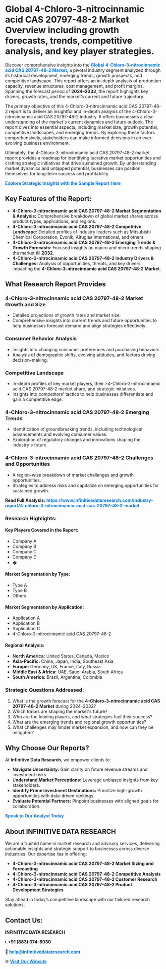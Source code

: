 <h1>Global 4-Chloro-3-nitrocinnamic acid CAS 20797-48-2 Market Overview including growth forecasts, trends, competitive analysis, and key player strategies.</h1>
<p>
Discover comprehensive insights into the 
<a href="https://www.infinitivedataresearch.com/industry-report/4-chloro-3-nitrocinnamic-acid-cas-20797-48-2-market" rel="dofollow" style="color: #007BFF; text-decoration: none;"><strong>Global 4-Chloro-3-nitrocinnamic acid CAS 20797-48-2 Market</strong></a>, a pivotal industry segment analyzed through its historical development, emerging trends, growth prospects, and competitive landscape. This report offers an in-depth analysis of production capacity, revenue structures, cost management, and profit margins. Spanning the forecast period of <strong>2024–2033</strong>, the report highlights key drivers, growth rates, and the market’s current and future trajectory.
</p>
<p>
The primary objective of this 4-Chloro-3-nitrocinnamic acid CAS 20797-48-2 report is to deliver an insightful and in-depth analysis of the 4-Chloro-3-nitrocinnamic acid CAS 20797-48-2 industry. It offers businesses a clear understanding of the market's current dynamics and future outlook. The report dives into essential aspects, including market size, growth potential, competitive landscapes, and emerging trends. By exploring these factors comprehensively, stakeholders can make informed decisions in an ever-evolving business environment.
</p>
<p>
Ultimately, the 4-Chloro-3-nitrocinnamic acid CAS 20797-48-2 market report provides a roadmap for identifying lucrative market opportunities and crafting strategic initiatives that drive sustained growth. By understanding market dynamics and untapped potential, businesses can position themselves for long-term success and profitability.
</p>
<p>
<a href="https://www.infinitivedataresearch.com/request-sample/reportId=107539" style="color: #007BFF; text-decoration: none;"><strong>Explore Strategic Insights with the Sample Report Here</strong></a>
</p>

<h2>Key Features of the Report:</h2>
<ul>
<li><strong>4-Chloro-3-nitrocinnamic acid CAS 20797-48-2 Market Segmentation & Analysis:</strong> Comprehensive breakdown of global market shares across product types, applications, and regions.</li>
<li><strong>4-Chloro-3-nitrocinnamic acid CAS 20797-48-2 Competitive Landscape:</strong> Detailed profiles of industry leaders such as Mitsubishi Chemical Corporation, Evonik, Altuglas International, and others.</li>
<li><strong>4-Chloro-3-nitrocinnamic acid CAS 20797-48-2 Emerging Trends & Growth Forecasts:</strong> Focused insights on macro and micro trends shaping the market till <strong>2032</strong>.</li>
<li><strong>4-Chloro-3-nitrocinnamic acid CAS 20797-48-2 Industry Drivers & Challenges:</strong> Analysis of opportunities, threats, and key drivers impacting the <strong>4-Chloro-3-nitrocinnamic acid CAS 20797-48-2 Market</strong>.</li>
</ul>

<h2>What Research Report Provides</h2>
<h3>4-Chloro-3-nitrocinnamic acid CAS 20797-48-2 Market Growth and Size</h3>
<ul>
<li>Detailed projections of growth rates and market size.</li>
<li>Comprehensive insights into current trends and future opportunities to help businesses forecast demand and align strategies effectively.</li>
</ul>

<h3>Consumer Behavior Analysis</h3>
<ul>
<li>Insights into changing consumer preferences and purchasing behaviors.</li>
<li>Analysis of demographic shifts, evolving attitudes, and factors driving decision-making.</li>
</ul>

<h3>Competitive Landscape</h3>
<ul>
<li>In-depth profiles of key market players, their >4-Chloro-3-nitrocinnamic acid CAS 20797-48-2 market share, and strategic initiatives.</li>
<li>Insights into competitors' tactics to help businesses differentiate and gain a competitive edge.</li>
</ul>

<h3>4-Chloro-3-nitrocinnamic acid CAS 20797-48-2 Emerging Trends</h3>
<ul>
<li>Identification of groundbreaking trends, including technological advancements and evolving consumer values.</li>
<li>Exploration of regulatory changes and innovations shaping the industry's future.</li>
</ul>

<h3>4-Chloro-3-nitrocinnamic acid CAS 20797-48-2 Challenges and Opportunities</h3>
<ul>
<li>A region-wise breakdown of market challenges and growth opportunities.</li>
<li>Strategies to address risks and capitalize on emerging opportunities for sustained growth.</li>
</ul>
<p><strong>Read Full Analysis:</strong> <a href="https://www.infinitivedataresearch.com/industry-report/4-chloro-3-nitrocinnamic-acid-cas-20797-48-2-market" rel="dofollow" style="color: #007BFF; text-decoration: none;"><strong>https://www.infinitivedataresearch.com/industry-report/4-chloro-3-nitrocinnamic-acid-cas-20797-48-2-market</strong></a></p>
<h3>Research Highlights:</h3>
<h4>Key Players Covered in the Report:</h4>
<ul><li>Company A</li><li>Company B</li><li>Company C</li><li>Company D</li><li>�</li></ul>
<h4>Market Segmentation by Type:</h4>
<ul><li>Type A</li><li>Type B</li><li>Others</li></ul>
<h4>Market Segmentation by Application:</h4>
<ul><li>Application A</li><li>Application B</li><li>Application C</li><li>4-Chloro-3-nitrocinnamic acid CAS 20797-48-2</li></ul>

<h4>Regional Analysis:</h4>
<ul>
<li><strong>North America:</strong> United States, Canada, Mexico</li>
<li><strong>Asia-Pacific:</strong> China, Japan, India, Southeast Asia</li>
<li><strong>Europe:</strong> Germany, UK, France, Italy, Russia</li>
<li><strong>Middle East & Africa:</strong> UAE, Saudi Arabia, South Africa</li>
<li><strong>South America:</strong> Brazil, Argentina, Colombia</li>
</ul>

<h3>Strategic Questions Addressed:</h3>
<ol>
<li>What is the growth forecast for the <strong>4-Chloro-3-nitrocinnamic acid CAS 20797-48-2 Market</strong> during 2024–2032?</li>
<li>Which forces are shaping the market's future?</li>
<li>Who are the leading players, and what strategies fuel their success?</li>
<li>What are the emerging trends and regional growth opportunities?</li>
<li>What challenges may hinder market expansion, and how can they be mitigated?</li>
</ol>

<h2>Why Choose Our Reports?</h2>
<p>At <strong>Infinitive Data Research</strong>, we empower clients to:</p>
<ul>
<li><strong>Navigate Uncertainty:</strong> Gain clarity on future revenue streams and investment risks.</li>
<li><strong>Understand Market Perceptions:</strong> Leverage unbiased insights from key stakeholders.</li>
<li><strong>Identify Prime Investment Destinations:</strong> Prioritize high-growth opportunities with data-driven rankings.</li>
<li><strong>Evaluate Potential Partners:</strong> Pinpoint businesses with aligned goals for collaboration.</li>
</ul>
<p><a href="https://www.infinitivedataresearch.com/industry-report/4-chloro-3-nitrocinnamic-acid-cas-20797-48-2-market" rel="dofollow" style="color: #007BFF; text-decoration: none;"><strong>Speak to Our Analyst Today</strong></a></p>

<h2>About INFINITIVE DATA RESEARCH</h2>
<p>We are a trusted name in market research and advisory services, delivering actionable insights and strategic support to businesses across diverse industries. Our expertise lies in offering:</p>
<ul>
<li><strong>4-Chloro-3-nitrocinnamic acid CAS 20797-48-2 Market Sizing and Forecasting</strong></li>
<li><strong>4-Chloro-3-nitrocinnamic acid CAS 20797-48-2 Competitive Analysis</strong></li>
<li><strong>4-Chloro-3-nitrocinnamic acid CAS 20797-48-2 Customer Research</strong></li>
<li><strong>4-Chloro-3-nitrocinnamic acid CAS 20797-48-2 Product Development Strategies</strong></li>
</ul>
<p>Stay ahead in today’s competitive landscape with our tailored research solutions.</p>

<h2>Contact Us:</h2>
<p><strong>INFINITIVE DATA RESEARCH</strong></p>
<p>📞 <strong>+91 (883) 074-8030</strong></p>
<p>📧 <strong><a href="mailto:help@infinitivedataresearch.com" style="color: #007BFF;">help@infinitivedataresearch.com</a></strong></p>
<p>🌐 <strong><a href="https://www.infinitivedataresearch.com" rel="dofollow" style="color: #007BFF;">Visit Our Website</a></strong></p>